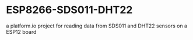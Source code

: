 # ESP8266-SDS011-DHT22
a platform.io project for reading data from SDS011 and DHT22 sensors on a ESP12 board

